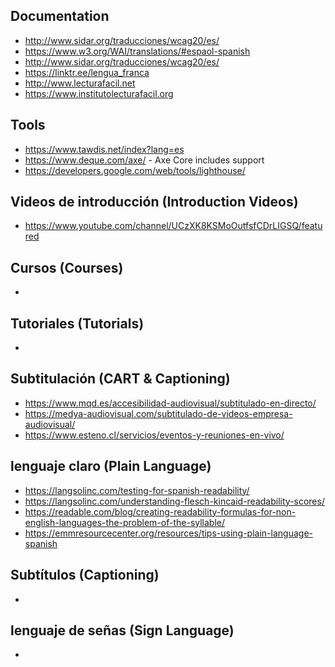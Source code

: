 ## Documentation
* http://www.sidar.org/traducciones/wcag20/es/
* https://www.w3.org/WAI/translations/#espaol-spanish
* http://www.sidar.org/traducciones/wcag20/es/
* https://linktr.ee/lengua_franca
* http://www.lecturafacil.net
* https://www.institutolecturafacil.org

## Tools
* https://www.tawdis.net/index?lang=es
* https://www.deque.com/axe/ - Axe Core includes support
* https://developers.google.com/web/tools/lighthouse/

## Videos de introducción (Introduction Videos)
* https://www.youtube.com/channel/UCzXK8KSMoOutfsfCDrLIGSQ/featured

## Cursos (Courses)
*

## Tutoriales (Tutorials)
*

## Subtitulación (CART & Captioning)
* https://www.mqd.es/accesibilidad-audiovisual/subtitulado-en-directo/
* https://medya-audiovisual.com/subtitulado-de-videos-empresa-audiovisual/
* https://www.esteno.cl/servicios/eventos-y-reuniones-en-vivo/

## lenguaje claro (Plain Language)
* https://langsolinc.com/testing-for-spanish-readability/
* https://langsolinc.com/understanding-flesch-kincaid-readability-scores/
* https://readable.com/blog/creating-readability-formulas-for-non-english-languages-the-problem-of-the-syllable/
* https://emmresourcecenter.org/resources/tips-using-plain-language-spanish

## Subtítulos (Captioning)
*

## lenguaje de señas (Sign Language)
*
